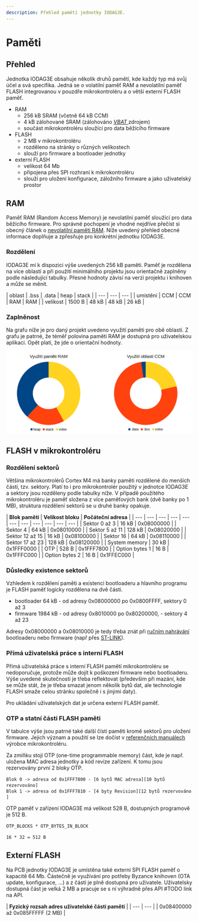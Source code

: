 ```yaml
---
description: Přehled pamětí jednotky IODAG3E.
---
```


# Paměti

## Přehled

Jednotka IODAG3E obsahuje několik druhů pamětí, kde každý typ má svůj účel a svá specifika. Jedná se o volatilní paměť RAM a nevolatilní paměť FLASH integrovanou v pouzdře mikrokontroléru a o větší externí FLASH paměť.

* RAM
  * 256 kB SRAM \(včetně 64 kB CCM\)
  * 4 kB zálohované SRAM \(zálohováno [_VBAT_ ](../../../funkcionality/pripojeni-zdroje-k-vbat.md)zdrojem\) 
  * součást mikrokontroléru sloužící pro data běžícího firmware
* FLASH
  * 2 MB v mikrokontroléru
  * rozděleno na stránky o různých velikostech
  * slouží pro firmware a bootloader jednotky
* externí FLASH
  * velikost 64 Mb
  * připojena přes SPI rozhraní k mikrokontroléru
  * slouží pro uložení konfigurace, záložního firmware a jako uživatelský prostor

## RAM

Paměť RAM \(Random Access Memory\) je nevolatilní paměť sloužící pro data běžícího firmware.  Pro správné pochopení je vhodné nejdříve přečíst si obecný článek o [nevolatilní paměti RAM](../../../knowledge-base/pamet-ram.md). Níže uvedený přehled obecné informace doplňuje a zpřesňuje pro konkrétní jednotku IODAG3E.

### Rozdělení

IODAG3E mí k dispozici výše uvedených 256 kB paměti. Paměť je rozdělena na více oblastí a při použití minimálního projektu jsou orientačně zaplněny podle následující tabulky. Přesné hodnoty závisí na verzi projektu i knihoven a může se měnit.

| oblast | .bss | .data | heap | stack |
| --- | --- | --- |
| umístění | CCM | CCM | RAM | RAM |
| velikost | 1500 B | 48 kB | 48 kB | 26 kB |

### Zaplněnost

Na grafu níže je pro daný projekt uvedeno využití paměti pro obě oblasti. Z grafu je patrné, že téměř polovina paměti RAM je dostupná pro uživatelskou aplikaci. Opět platí, že jde o orientační hodnoty.

![](../../../../.gitbook/assets/ram_ccm.png)

## FLASH v mikrokontroléru

### Rozdělení sektorů

Většina mikrokontrolérů Cortex M4 má banky paměti rozdělené do menších částí, tzv. sektory. Platí to i pro mikrokontrolér použitý v jednotce IODAG3E a sektory jsou rozděleny podle tabulky níže. V případě použitého mikrokontroléru je paměť složena z více paměťových bank \(dvě banky po 1 MB\), struktura rozdělení sektorů se u druhé banky opakuje.

| **Blok paměti** | **Velikost bloku**  | **Počáteční adresa** |
| --- | --- | --- | --- | --- | --- | --- | --- | --- | --- | --- |
| Sektor 0 až 3 | 16 kB | 0x08000000 |
| Sektor 4 | 64 kB | 0x08010000 |
| Sektor 5 až 11 | 128 kB | 0x08020000 |
| Sektor 12 až 15 | 16 kB | 0x08100000 |
| Sektor 16 | 64 kB | 0x08110000 |
| Sektor 17 až 23 | 128 kB | 0x08120000 |
| System memory | 30 kB | 0x1FFF0000 |
| OTP | 528 B | 0x1FFF7800 |
| Option bytes 1 | 16 B | 0x1FFFC000 |
| Option bytes 2 | 16 B | 0x1FFEC000 |

### Důsledky existence sektorů

Vzhledem k rozdělení paměti a existenci bootloaderu a hlavního programu je FLASH paměť logicky rozdělena na dvě části.

* bootloader 64 kB - od adresy 0x08000000 po 0x0800FFFF, sektory 0 až  3
* firmware 1984 kB - od adresy 0x8010000 po 0x80200000,  - sektory 4 až 23

Adresy 0x08000000 a 0x08010000 je tedy třeba znát při [ručním nahrávání](../../../programovani-hw/offline-programovani/) bootloaderu nebo firmware \(např přes [ST-LINK](../../../programovani-hw/offline-programovani/upload-kodu-z-gui.md)\).

### Přímá uživatelská práce s interní FLASH

Přímá uživatelská práce s interní FLASH pamětí mikrokontroléru se nedoporučuje, protože může dojít k poškození firmware nebo bootloaderu. Výše uvedené skutečnosti je třeba reflektovat \(především při mazání, kde se může stát, že je třeba smazat jenom několik bytů dat, ale technologie FLASH smaže celou stránku společně i s jinými daty\).

Pro ukládání uživatelských dat je určena externí FLASH paměť.

### OTP a statní části FLASH paměti

V tabulce výše jsou patrné také další čísti paměti kromě sektorů pro uložení firmware. Jejich význam a použití se lze dočíst v [referenčních manuálech ](http://www.st.com/content/ccc/resource/technical/document/reference_manual/3d/6d/5a/66/b4/99/40/d4/DM00031020.pdf/files/DM00031020.pdf/jcr:content/translations/en.DM00031020.pdf)výrobce mikrokontroléru.

Za zmíňku stojí OTP \(one-time programmable memory\) část, kde je např. uložena MAC adresa jednotky a kód revize zařízení. K tomu jsou rezervovány první 2 bloky OTP.

```text
Blok 0 -> adresa od 0x1FFF7800 - [6 bytů MAC adresa][10 bytů rezervováno]
Blok 1 -> adresa od 0x1FFF7810 - [4 byty Revision][12 bytů rezervováno  ]
```

OTP paměť v zařízení IODAG3E má velikost 528 B, dostupných programově je 512 B.

```text
OTP_BLOCKS * OTP_BYTES_IN_BLOCK
```

```text
16 * 32 = 512 B
```

## Externí FLASH

Na PCB jednotky IODAG3E je umístěna také externí SPI FLASH paměť o kapacitě 64 Mb. Částečně je využívání pro potřeby Byzance knihoven \(OTA update, konfigurace, ...\) a z části je plně dostupná pro uživatele. Uživatelsky dostupná část je velká 2 MB a pracuje se s ní výhradně přes API \#TODO link na API. 

| **Fyzický rozsah adres uživatelské části paměti** |
| --- | --- |
| 0x08400000 až  0x085FFFFF \(2 MB\)  |

